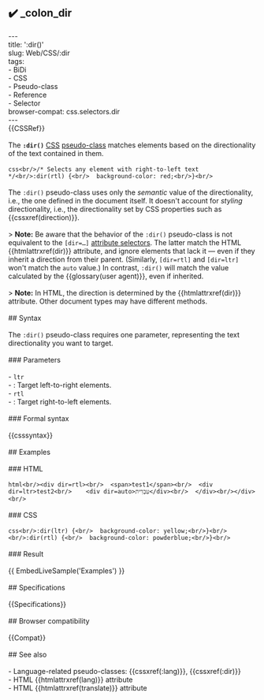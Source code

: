 ## ✔️ _colon_dir 
 ---<br/>title: ':dir()'<br/>slug: Web/CSS/:dir<br/>tags:<br/>  - BiDi<br/>  - CSS<br/>  - Pseudo-class<br/>  - Reference<br/>  - Selector<br/>browser-compat: css.selectors.dir<br/>---<br/>{{CSSRef}}<br/><br/>The **`:dir()`** [CSS](/en-US/docs/Web/CSS) [pseudo-class](/en-US/docs/Web/CSS/Pseudo-classes) matches elements based on the directionality of the text contained in them.<br/><br/>```css<br/>/* Selects any element with right-to-left text */<br/>:dir(rtl) {<br/>  background-color: red;<br/>}<br/>```<br/><br/>The `:dir()` pseudo-class uses only the _semantic_ value of the directionality, i.e., the one defined in the document itself. It doesn't account for _styling_ directionality, i.e., the directionality set by CSS properties such as {{cssxref(direction)}}.<br/><br/>> **Note:** Be aware that the behavior of the `:dir()` pseudo-class is not equivalent to the `[dir=…]` [attribute selectors](/en-US/docs/Web/CSS/Attribute_selectors). The latter match the HTML {{htmlattrxref(dir)}} attribute, and ignore elements that lack it — even if they inherit a direction from their parent. (Similarly, `[dir=rtl]` and `[dir=ltr]` won't match the `auto` value.) In contrast, `:dir()` will match the value calculated by the {{glossary(user agent)}}, even if inherited.<br/><br/>> **Note:** In HTML, the direction is determined by the {{htmlattrxref(dir)}} attribute. Other document types may have different methods.<br/><br/>## Syntax<br/><br/>The `:dir()` pseudo-class requires one parameter, representing the text directionality you want to target.<br/><br/>### Parameters<br/><br/>- `ltr`<br/>  - : Target left-to-right elements.<br/>- `rtl`<br/>  - : Target right-to-left elements.<br/><br/>### Formal syntax<br/><br/>{{csssyntax}}<br/><br/>## Examples<br/><br/>### HTML<br/><br/>```html<br/><div dir=rtl><br/>  <span>test1</span><br/>  <div dir=ltr>test2<br/>    <div dir=auto>עִבְרִית</div><br/>  </div><br/></div><br/>```<br/><br/>### CSS<br/><br/>```css<br/>:dir(ltr) {<br/>  background-color: yellow;<br/>}<br/><br/>:dir(rtl) {<br/>  background-color: powderblue;<br/>}<br/>```<br/><br/>### Result<br/><br/>{{ EmbedLiveSample('Examples') }}<br/><br/>## Specifications<br/><br/>{{Specifications}}<br/><br/>## Browser compatibility<br/><br/>{{Compat}}<br/><br/>## See also<br/><br/>- Language-related pseudo-classes: {{cssxref(:lang)}}, {{cssxref(:dir)}}<br/>- HTML {{htmlattrxref(lang)}} attribute<br/>- HTML {{htmlattrxref(translate)}} attribute<br/>